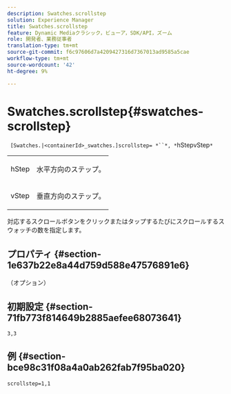 ```yaml
---
description: Swatches.scrollstep
solution: Experience Manager
title: Swatches.scrollstep
feature: Dynamic Mediaクラシック，ビューア，SDK/API，ズーム
role: 開発者、業務従事者
translation-type: tm+mt
source-git-commit: f6c97606d7a4209427316d7367013ad9585a5cae
workflow-type: tm+mt
source-wordcount: '42'
ht-degree: 9%

---
```



# Swatches.scrollstep{#swatches-scrollstep}

` [Swatches.|<containerId>_swatches.]scrollstep= *``*, *`hStepvStep`*`

<table id="table_DC890B3CAB6847318081AC74424147B9"> 
 <tbody> 
  <tr> 
   <td> <p> <span class="codeph"> <span class="varname"> hStep</span> </span> </p> </td> 
   <td> <p>水平方向のステップ。 </p> </td> 
  </tr> 
  <tr> 
   <td> <p> <span class="codeph"> <span class="varname"> vStep</span> </span> </p> </td> 
   <td> <p>垂直方向のステップ。 </p> </td> 
  </tr> 
 </tbody> 
</table>

対応するスクロールボタンをクリックまたはタップするたびにスクロールするスウォッチの数を指定します。

## プロパティ {#section-1e637b22e8a44d759d588e47576891e6}

（オプション）

## 初期設定 {#section-71fb773f814649b2885aefee68073641}

`3,3`

## 例 {#section-bce98c31f08a4a0ab262fab7f95ba020}

`scrollstep=1,1`
